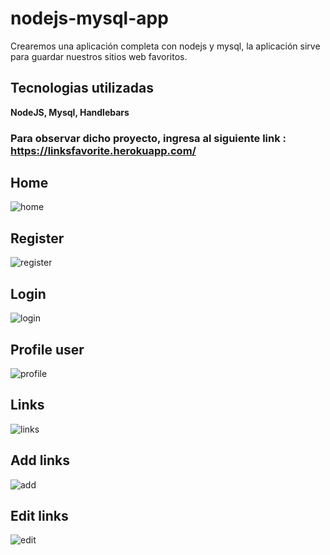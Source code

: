 # nodejs-mysql-app
Crearemos una aplicación completa con nodejs y mysql, la aplicación sirve para guardar nuestros sitios web favoritos.

## Tecnologias utilizadas
<strong> NodeJS, Mysql, Handlebars </strong>

### Para observar dicho proyecto, ingresa al siguiente link : https://linksfavorite.herokuapp.com/

## Home
![home](https://user-images.githubusercontent.com/38477245/67229488-035bc000-f401-11e9-9032-4bfdd75a911c.JPG)

## Register
![register](https://user-images.githubusercontent.com/38477245/67228690-7106ec80-f3ff-11e9-99fe-ac33f2280cc1.JPG)

## Login
![login](https://user-images.githubusercontent.com/38477245/67228737-8419bc80-f3ff-11e9-94fc-c068dbc748e9.JPG)

## Profile user 
![profile](https://user-images.githubusercontent.com/38477245/67228763-93990580-f3ff-11e9-9197-cf1c650c6685.JPG)

## Links
![links](https://user-images.githubusercontent.com/38477245/67228790-a4e21200-f3ff-11e9-8a4a-f31414451940.JPG)

## Add links
![add](https://user-images.githubusercontent.com/38477245/67228828-b75c4b80-f3ff-11e9-8e50-b9136ff6642f.JPG)

## Edit links
![edit](https://user-images.githubusercontent.com/38477245/67228871-c93dee80-f3ff-11e9-9440-f4cc094c4e00.JPG)
